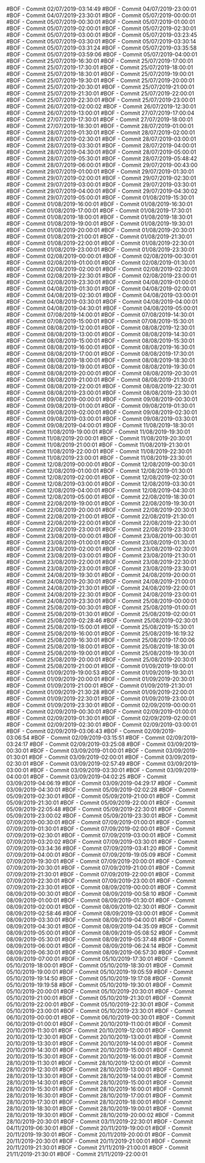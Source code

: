 #BOF - Commit 02/07/2019-03:14:49
#BOF - Commit 04/07/2019-23:00:01
#BOF - Commit 04/07/2019-23:30:01
#BOF - Commit 05/07/2019-00:00:01
#BOF - Commit 05/07/2019-00:30:01
#BOF - Commit 05/07/2019-01:00:01
#BOF - Commit 05/07/2019-02:00:01
#BOF - Commit 05/07/2019-02:30:01
#BOF - Commit 05/07/2019-03:00:01
#BOF - Commit 05/07/2019-03:23:45
#BOF - Commit 05/07/2019-03:30:01
#BOF - Commit 05/07/2019-03:30:14
#BOF - Commit 05/07/2019-03:31:24
#BOF - Commit 05/07/2019-03:35:58
#BOF - Commit 05/07/2019-03:59:06
#BOF - Commit 05/07/2019-04:00:01
#BOF - Commit 25/07/2019-16:30:01
#BOF - Commit 25/07/2019-17:00:01
#BOF - Commit 25/07/2019-17:30:01
#BOF - Commit 25/07/2019-18:00:01
#BOF - Commit 25/07/2019-18:30:01
#BOF - Commit 25/07/2019-19:00:01
#BOF - Commit 25/07/2019-19:30:01
#BOF - Commit 25/07/2019-20:00:01
#BOF - Commit 25/07/2019-20:30:01
#BOF - Commit 25/07/2019-21:00:01
#BOF - Commit 25/07/2019-21:30:01
#BOF - Commit 25/07/2019-22:00:01
#BOF - Commit 25/07/2019-22:30:01
#BOF - Commit 25/07/2019-23:00:01
#BOF - Commit 26/07/2019-02:00:02
#BOF - Commit 26/07/2019-12:30:01
#BOF - Commit 26/07/2019-13:00:01
#BOF - Commit 27/07/2019-17:00:04
#BOF - Commit 27/07/2019-17:30:01
#BOF - Commit 27/07/2019-18:00:01
#BOF - Commit 27/07/2019-18:30:01
#BOF - Commit 28/07/2019-01:00:01
#BOF - Commit 28/07/2019-01:30:01
#BOF - Commit 28/07/2019-02:00:01
#BOF - Commit 28/07/2019-02:30:01
#BOF - Commit 28/07/2019-03:00:01
#BOF - Commit 28/07/2019-03:30:01
#BOF - Commit 28/07/2019-04:00:01
#BOF - Commit 28/07/2019-04:30:01
#BOF - Commit 28/07/2019-05:00:01
#BOF - Commit 28/07/2019-05:30:01
#BOF - Commit 28/07/2019-05:48:42
#BOF - Commit 28/07/2019-06:00:01
#BOF - Commit 29/07/2019-00:43:00
#BOF - Commit 29/07/2019-01:00:01
#BOF - Commit 29/07/2019-01:30:01
#BOF - Commit 29/07/2019-02:00:01
#BOF - Commit 29/07/2019-02:30:01
#BOF - Commit 29/07/2019-03:00:01
#BOF - Commit 29/07/2019-03:30:01
#BOF - Commit 29/07/2019-04:00:01
#BOF - Commit 29/07/2019-04:30:02
#BOF - Commit 29/07/2019-05:00:01
#BOF - Commit 01/08/2019-15:30:01
#BOF - Commit 01/08/2019-16:00:01
#BOF - Commit 01/08/2019-16:30:01
#BOF - Commit 01/08/2019-17:00:01
#BOF - Commit 01/08/2019-17:30:01
#BOF - Commit 01/08/2019-18:00:01
#BOF - Commit 01/08/2019-18:30:01
#BOF - Commit 01/08/2019-19:00:01
#BOF - Commit 01/08/2019-19:30:01
#BOF - Commit 01/08/2019-20:00:01
#BOF - Commit 01/08/2019-20:30:01
#BOF - Commit 01/08/2019-21:00:01
#BOF - Commit 01/08/2019-21:30:01
#BOF - Commit 01/08/2019-22:00:01
#BOF - Commit 01/08/2019-22:30:01
#BOF - Commit 01/08/2019-23:00:01
#BOF - Commit 01/08/2019-23:30:01
#BOF - Commit 02/08/2019-00:00:01
#BOF - Commit 02/08/2019-00:30:01
#BOF - Commit 02/08/2019-01:00:01
#BOF - Commit 02/08/2019-01:30:01
#BOF - Commit 02/08/2019-02:00:01
#BOF - Commit 02/08/2019-02:30:01
#BOF - Commit 02/08/2019-22:30:01
#BOF - Commit 02/08/2019-23:00:01
#BOF - Commit 02/08/2019-23:30:01
#BOF - Commit 04/08/2019-01:00:01
#BOF - Commit 04/08/2019-01:30:01
#BOF - Commit 04/08/2019-02:00:01
#BOF - Commit 04/08/2019-02:30:01
#BOF - Commit 04/08/2019-03:00:01
#BOF - Commit 04/08/2019-03:30:01
#BOF - Commit 04/08/2019-04:00:01
#BOF - Commit 04/08/2019-04:30:01
#BOF - Commit 04/08/2019-05:00:01
#BOF - Commit 07/08/2019-14:00:01
#BOF - Commit 07/08/2019-14:30:01
#BOF - Commit 07/08/2019-15:00:01
#BOF - Commit 07/08/2019-15:30:01
#BOF - Commit 08/08/2019-12:00:01
#BOF - Commit 08/08/2019-12:30:01
#BOF - Commit 08/08/2019-13:00:01
#BOF - Commit 08/08/2019-14:30:01
#BOF - Commit 08/08/2019-15:00:01
#BOF - Commit 08/08/2019-15:30:01
#BOF - Commit 08/08/2019-16:00:01
#BOF - Commit 08/08/2019-16:30:01
#BOF - Commit 08/08/2019-17:00:01
#BOF - Commit 08/08/2019-17:30:01
#BOF - Commit 08/08/2019-18:00:01
#BOF - Commit 08/08/2019-18:30:01
#BOF - Commit 08/08/2019-19:00:01
#BOF - Commit 08/08/2019-19:30:01
#BOF - Commit 08/08/2019-20:00:01
#BOF - Commit 08/08/2019-20:30:01
#BOF - Commit 08/08/2019-21:00:01
#BOF - Commit 08/08/2019-21:30:01
#BOF - Commit 08/08/2019-22:00:01
#BOF - Commit 08/08/2019-22:30:01
#BOF - Commit 08/08/2019-23:00:01
#BOF - Commit 08/08/2019-23:30:01
#BOF - Commit 09/08/2019-00:00:01
#BOF - Commit 09/08/2019-00:30:01
#BOF - Commit 09/08/2019-01:00:01
#BOF - Commit 09/08/2019-01:30:01
#BOF - Commit 09/08/2019-02:00:01
#BOF - Commit 09/08/2019-02:30:01
#BOF - Commit 09/08/2019-03:00:01
#BOF - Commit 09/08/2019-03:30:01
#BOF - Commit 09/08/2019-04:00:01
#BOF - Commit 11/08/2019-18:30:01
#BOF - Commit 11/08/2019-19:00:01
#BOF - Commit 11/08/2019-19:30:01
#BOF - Commit 11/08/2019-20:00:01
#BOF - Commit 11/08/2019-20:30:01
#BOF - Commit 11/08/2019-21:00:01
#BOF - Commit 11/08/2019-21:30:01
#BOF - Commit 11/08/2019-22:00:01
#BOF - Commit 11/08/2019-22:30:01
#BOF - Commit 11/08/2019-23:00:01
#BOF - Commit 11/08/2019-23:30:01
#BOF - Commit 12/08/2019-00:00:01
#BOF - Commit 12/08/2019-00:30:01
#BOF - Commit 12/08/2019-01:00:01
#BOF - Commit 12/08/2019-01:30:01
#BOF - Commit 12/08/2019-02:00:01
#BOF - Commit 12/08/2019-02:30:01
#BOF - Commit 12/08/2019-03:00:01
#BOF - Commit 12/08/2019-03:30:01
#BOF - Commit 12/08/2019-04:00:01
#BOF - Commit 12/08/2019-04:30:01
#BOF - Commit 12/08/2019-05:00:01
#BOF - Commit 22/08/2019-18:30:01
#BOF - Commit 22/08/2019-19:00:01
#BOF - Commit 22/08/2019-19:30:01
#BOF - Commit 22/08/2019-20:00:01
#BOF - Commit 22/08/2019-20:30:01
#BOF - Commit 22/08/2019-21:00:01
#BOF - Commit 22/08/2019-21:30:01
#BOF - Commit 22/08/2019-22:00:01
#BOF - Commit 22/08/2019-22:30:01
#BOF - Commit 22/08/2019-23:00:01
#BOF - Commit 22/08/2019-23:30:01
#BOF - Commit 23/08/2019-00:00:01
#BOF - Commit 23/08/2019-00:30:01
#BOF - Commit 23/08/2019-01:00:01
#BOF - Commit 23/08/2019-01:30:01
#BOF - Commit 23/08/2019-02:00:01
#BOF - Commit 23/08/2019-02:30:01
#BOF - Commit 23/08/2019-03:00:01
#BOF - Commit 23/08/2019-21:30:01
#BOF - Commit 23/08/2019-22:00:01
#BOF - Commit 23/08/2019-22:30:01
#BOF - Commit 23/08/2019-23:00:01
#BOF - Commit 23/08/2019-23:30:01
#BOF - Commit 24/08/2019-19:30:01
#BOF - Commit 24/08/2019-20:00:01
#BOF - Commit 24/08/2019-20:30:01
#BOF - Commit 24/08/2019-21:00:01
#BOF - Commit 24/08/2019-21:30:01
#BOF - Commit 24/08/2019-22:00:01
#BOF - Commit 24/08/2019-22:30:01
#BOF - Commit 24/08/2019-23:00:01
#BOF - Commit 24/08/2019-23:30:01
#BOF - Commit 25/08/2019-00:00:01
#BOF - Commit 25/08/2019-00:30:01
#BOF - Commit 25/08/2019-01:00:01
#BOF - Commit 25/08/2019-01:30:01
#BOF - Commit 25/08/2019-02:00:01
#BOF - Commit 25/08/2019-02:28:46
#BOF - Commit 25/08/2019-02:30:01
#BOF - Commit 25/08/2019-15:00:01
#BOF - Commit 25/08/2019-15:30:01
#BOF - Commit 25/08/2019-16:00:01
#BOF - Commit 25/08/2019-16:19:32
#BOF - Commit 25/08/2019-16:30:01
#BOF - Commit 25/08/2019-17:00:06
#BOF - Commit 25/08/2019-18:00:01
#BOF - Commit 25/08/2019-18:30:01
#BOF - Commit 25/08/2019-19:00:01
#BOF - Commit 25/08/2019-19:30:01
#BOF - Commit 25/08/2019-20:00:01
#BOF - Commit 25/08/2019-20:30:01
#BOF - Commit 25/08/2019-21:00:01
#BOF - Commit 01/09/2019-19:00:01
#BOF - Commit 01/09/2019-19:00:53
#BOF - Commit 01/09/2019-19:30:01
#BOF - Commit 01/09/2019-20:00:01
#BOF - Commit 01/09/2019-20:30:01
#BOF - Commit 01/09/2019-21:00:01
#BOF - Commit 01/09/2019-21:30:01
#BOF - Commit 01/09/2019-21:30:28
#BOF - Commit 01/09/2019-22:00:01
#BOF - Commit 01/09/2019-22:30:01
#BOF - Commit 01/09/2019-23:00:01
#BOF - Commit 01/09/2019-23:30:01
#BOF - Commit 02/09/2019-00:00:01
#BOF - Commit 02/09/2019-00:30:01
#BOF - Commit 02/09/2019-01:00:01
#BOF - Commit 02/09/2019-01:30:01
#BOF - Commit 02/09/2019-02:00:01
#BOF - Commit 02/09/2019-02:30:01
#BOF - Commit 02/09/2019-03:00:01
#BOF - Commit 02/09/2019-03:06:43
#BOF - Commit 02/09/2019-03:06:54
#BOF - Commit 02/09/2019-03:15:51
#BOF - Commit 02/09/2019-03:24:17
#BOF - Commit 02/09/2019-03:25:08
#BOF - Commit 03/09/2019-00:30:01
#BOF - Commit 03/09/2019-01:00:01
#BOF - Commit 03/09/2019-01:30:01
#BOF - Commit 03/09/2019-02:00:01
#BOF - Commit 03/09/2019-02:30:01
#BOF - Commit 03/09/2019-02:57:49
#BOF - Commit 03/09/2019-03:00:01
#BOF - Commit 03/09/2019-03:30:01
#BOF - Commit 03/09/2019-04:00:01
#BOF - Commit 03/09/2019-04:02:25
#BOF - Commit 03/09/2019-04:06:19
#BOF - Commit 03/09/2019-04:29:17
#BOF - Commit 03/09/2019-04:30:01
#BOF - Commit 05/09/2019-02:02:28
#BOF - Commit 05/09/2019-02:30:01
#BOF - Commit 05/09/2019-21:00:01
#BOF - Commit 05/09/2019-21:30:01
#BOF - Commit 05/09/2019-22:00:01
#BOF - Commit 05/09/2019-22:05:48
#BOF - Commit 05/09/2019-22:30:01
#BOF - Commit 05/09/2019-23:00:02
#BOF - Commit 05/09/2019-23:30:01
#BOF - Commit 07/09/2019-00:30:01
#BOF - Commit 07/09/2019-01:00:01
#BOF - Commit 07/09/2019-01:30:01
#BOF - Commit 07/09/2019-02:00:01
#BOF - Commit 07/09/2019-02:30:01
#BOF - Commit 07/09/2019-03:00:01
#BOF - Commit 07/09/2019-03:20:02
#BOF - Commit 07/09/2019-03:30:01
#BOF - Commit 07/09/2019-03:34:36
#BOF - Commit 07/09/2019-03:41:20
#BOF - Commit 07/09/2019-04:00:01
#BOF - Commit 07/09/2019-19:05:09
#BOF - Commit 07/09/2019-19:30:01
#BOF - Commit 07/09/2019-20:00:01
#BOF - Commit 07/09/2019-20:30:01
#BOF - Commit 07/09/2019-21:00:01
#BOF - Commit 07/09/2019-21:30:01
#BOF - Commit 07/09/2019-22:00:01
#BOF - Commit 07/09/2019-22:30:01
#BOF - Commit 07/09/2019-23:00:01
#BOF - Commit 07/09/2019-23:30:01
#BOF - Commit 08/09/2019-00:00:01
#BOF - Commit 08/09/2019-00:30:01
#BOF - Commit 08/09/2019-00:58:10
#BOF - Commit 08/09/2019-01:00:01
#BOF - Commit 08/09/2019-01:30:01
#BOF - Commit 08/09/2019-02:00:01
#BOF - Commit 08/09/2019-02:30:01
#BOF - Commit 08/09/2019-02:58:46
#BOF - Commit 08/09/2019-03:00:01
#BOF - Commit 08/09/2019-03:30:01
#BOF - Commit 08/09/2019-04:00:01
#BOF - Commit 08/09/2019-04:30:01
#BOF - Commit 08/09/2019-04:35:09
#BOF - Commit 08/09/2019-05:00:01
#BOF - Commit 08/09/2019-05:08:52
#BOF - Commit 08/09/2019-05:30:01
#BOF - Commit 08/09/2019-05:37:48
#BOF - Commit 08/09/2019-06:00:01
#BOF - Commit 08/09/2019-06:24:14
#BOF - Commit 08/09/2019-06:30:01
#BOF - Commit 08/09/2019-06:57:30
#BOF - Commit 08/09/2019-07:00:01
#BOF - Commit 05/10/2019-17:30:01
#BOF - Commit 05/10/2019-18:00:01
#BOF - Commit 05/10/2019-18:30:01
#BOF - Commit 05/10/2019-19:00:01
#BOF - Commit 05/10/2019-19:05:59
#BOF - Commit 05/10/2019-19:14:50
#BOF - Commit 05/10/2019-19:17:08
#BOF - Commit 05/10/2019-19:19:58
#BOF - Commit 05/10/2019-19:30:01
#BOF - Commit 05/10/2019-20:00:01
#BOF - Commit 05/10/2019-20:30:01
#BOF - Commit 05/10/2019-21:00:01
#BOF - Commit 05/10/2019-21:30:01
#BOF - Commit 05/10/2019-22:00:01
#BOF - Commit 05/10/2019-22:30:01
#BOF - Commit 05/10/2019-23:00:01
#BOF - Commit 05/10/2019-23:30:01
#BOF - Commit 06/10/2019-00:00:01
#BOF - Commit 06/10/2019-00:30:01
#BOF - Commit 06/10/2019-01:00:01
#BOF - Commit 20/10/2019-11:00:01
#BOF - Commit 20/10/2019-11:30:01
#BOF - Commit 20/10/2019-12:00:01
#BOF - Commit 20/10/2019-12:30:01
#BOF - Commit 20/10/2019-13:00:01
#BOF - Commit 20/10/2019-13:30:01
#BOF - Commit 20/10/2019-14:00:01
#BOF - Commit 20/10/2019-14:30:01
#BOF - Commit 20/10/2019-15:00:01
#BOF - Commit 20/10/2019-15:30:01
#BOF - Commit 20/10/2019-16:00:01
#BOF - Commit 28/10/2019-11:30:01
#BOF - Commit 28/10/2019-12:00:01
#BOF - Commit 28/10/2019-12:30:01
#BOF - Commit 28/10/2019-13:00:01
#BOF - Commit 28/10/2019-13:30:01
#BOF - Commit 28/10/2019-14:00:01
#BOF - Commit 28/10/2019-14:30:01
#BOF - Commit 28/10/2019-15:00:01
#BOF - Commit 28/10/2019-15:30:01
#BOF - Commit 28/10/2019-16:00:01
#BOF - Commit 28/10/2019-16:30:01
#BOF - Commit 28/10/2019-17:00:01
#BOF - Commit 28/10/2019-17:30:01
#BOF - Commit 28/10/2019-18:00:01
#BOF - Commit 28/10/2019-18:30:01
#BOF - Commit 28/10/2019-19:00:01
#BOF - Commit 28/10/2019-19:30:01
#BOF - Commit 28/10/2019-20:00:02
#BOF - Commit 28/10/2019-20:30:01
#BOF - Commit 03/11/2019-22:30:01
#BOF - Commit 04/11/2019-06:30:01
#BOF - Commit 20/11/2019-19:00:01
#BOF - Commit 20/11/2019-19:30:01
#BOF - Commit 20/11/2019-20:00:01
#BOF - Commit 20/11/2019-20:30:01
#BOF - Commit 20/11/2019-21:00:01
#BOF - Commit 20/11/2019-21:30:01
#BOF - Commit 21/11/2019-21:00:01
#BOF - Commit 21/11/2019-21:30:01
#BOF - Commit 21/11/2019-22:00:01
